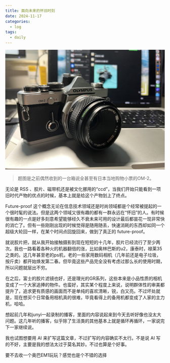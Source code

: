 ```yaml
---
title: 面向未来的怀旧时刻
date: 2024-11-17 
categories:
  - log
tags: 
  - daily
---
```


![](/assets/images/20241117.jpeg)

>题图是之前偶然收到的一台箱说全甚至有日本当地购物小票的OM-2。

无论是 RSS 、胶片、磁带机还是被文化挪用的“ccd”，当我们开始只能看到一项旧时代产物的优点的时候，基本上就是给这个产物划上了终点。

Future-proof 这个概念无论在信息技术领域还是时尚领域都是个经常被提起的一个很时髦的说法。但是这两个领域又很有趣的都有一群永远在“怀旧”的人。有时候很有趣的一点是好多刻意希望能够经久不衰未来可用的设计最后都昙花一现非常快的消亡了。但有一些刚刚出现的时候觉得是随用随丢，快速消耗的东西却如同一个超级大轮回一样，在某个时间点回旋回来，做到了真正的 future-proof。

就说胶片把，就从我开始接触摄影到现在短短的十几年，胶片已经流行了至少两次。我也一路看着各种火的机器翻倍的涨，比如奥林巴斯的u2，康泰时，禄莱35之类的。这几年甚至老的ps机，老的一些家用数码相机（几年前还是电子垃圾，按斤卖）都开始焕发第二春。但毕竟这些产品完全没有考虑过那么长的使用时期，所以问题就层出不穷。

在之后，富士的胶片滤镜也好，还是理光的GR系列，这些本来是小品性质的相机变成了一个大家追捧的物件。也蛮好，其实某个程度上来说，说明群体性的审美都提升了，追求更有质感的画面而不是单纯的喜欢清晰，锐，白又亮。不过坏处就是，现在想买个日常备用相机真的很难，毕竟看得上的备用机都变成了人家的主力机，哈哈。

想起前几年和junyi一起录制的播客，里面的内容说起来到今天去听好像也没太大问题。这几年听的播客，似乎除了生活类的其他基本上就是循环再循环，一家说完下一家继续说。

我也试图想要用 AI 来扩写这篇文章，不过扩写的内容确实不太行。不是说 AI 写的不好，主要是我的想法太过于莫名其妙。不过也算是个好事。

要不去收一个奥巴EM1玩玩？感觉也是个不错的选择